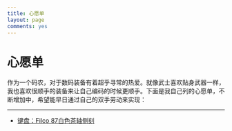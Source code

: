 ```yaml
---
title: 心愿单 
layout: page
comments: yes
---
```


# 心愿单

作为一个码农，对于数码装备有着超乎寻常的热爱。就像武士喜欢贴身武器一样，我也喜欢很顺手的装备来让自己编码的时候更顺手。下面是我自己列的心愿单，不断增加中，希望能早日通过自己的双手劳动来实现：

--------------------------------------------------------------
<!--没有解决Markdown 的链接打开时没有_blank属性-->
- [键盘：Filco 87白色茶轴侧刻](http://input.yesky.com/465/30158965.shtml) 
